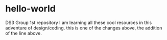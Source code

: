 # hello-world
DS3 Group 1st repository 
I am learning all these cool resources in this adventure of design/coding. 
this is one of the changes above, the addition of the line above.
